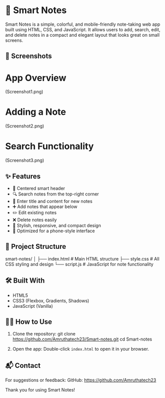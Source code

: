 # 📝 Smart Notes

Smart Notes is a simple, colorful, and mobile-friendly note-taking web app built using HTML, CSS, and JavaScript. 
It allows users to add, search, edit, and delete notes in a compact and elegant layout that looks great on small screens.

## 📸 Screenshots

# App Overview
(Screenshot1.png)

# Adding a Note
(Screenshot2.png)

# Search Functionality
(Screenshot3.png)

## ✨ Features

- 🧠 Centered smart header  
- 🔍 Search notes from the top-right corner  
- 📝 Enter title and content for new notes  
- ➕ Add notes that appear below  
- ✏️ Edit existing notes  
- ❌ Delete notes easily  
- 🎨 Stylish, responsive, and compact design  
- 📱 Optimized for a phone-style interface
 


## 📁 Project Structure

smart-notes/ │ ├── index.html # Main HTML structure
├── style.css # All CSS styling and design
└── script.js # JavaScript for note functionality


## 🛠️ Built With

- HTML5  
- CSS3 (Flexbox, Gradients, Shadows)  
- JavaScript (Vanilla)  


## 🧑‍💻 How to Use

1. Clone the repository:
git clone https://github.com/Amruthatech23/Smart-notes.git cd Smart-notes

2. Open the app:
Double-click `index.html` to open it in your browser.


## 📬 Contact
For suggestions or feedback:
GitHub: https://github.com/Amruthatech23

Thank you for using Smart Notes!


